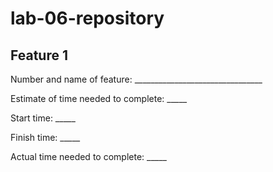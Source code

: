 # lab-06-repository

## Feature 1
Number and name of feature: ________________________________

Estimate of time needed to complete: _____

Start time: _____

Finish time: _____

Actual time needed to complete: _____